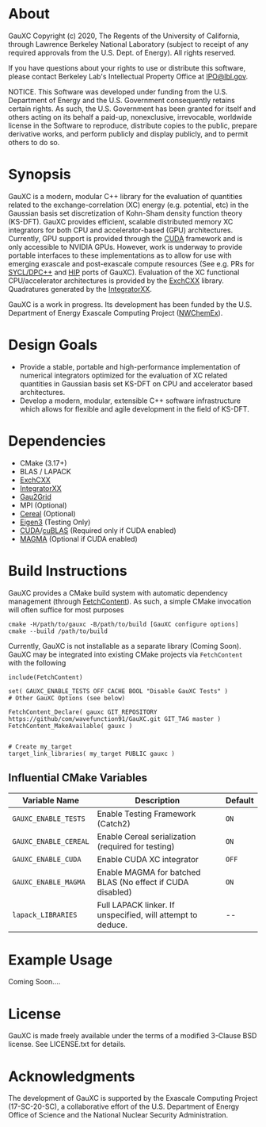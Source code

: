 # About

GauXC Copyright (c) 2020, The Regents of the University of California,
through Lawrence Berkeley National Laboratory (subject to receipt of
any required approvals from the U.S. Dept. of Energy). All rights reserved.

If you have questions about your rights to use or distribute this software,
please contact Berkeley Lab's Intellectual Property Office at
IPO@lbl.gov.

NOTICE.  This Software was developed under funding from the U.S. Department
of Energy and the U.S. Government consequently retains certain rights.  As
such, the U.S. Government has been granted for itself and others acting on
its behalf a paid-up, nonexclusive, irrevocable, worldwide license in the
Software to reproduce, distribute copies to the public, prepare derivative 
works, and perform publicly and display publicly, and to permit others to do so.

# Synopsis

GauXC is a modern, modular C++ library for the evaluation of quantities related
to the exchange-correlation (XC) energy (e.g. potential, etc) in the Gaussian
basis set discretization of Kohn-Sham density function theory (KS-DFT). GauXC
provides efficient, scalable distributed memory XC integrators for both CPU and
accelerator-based (GPU) architectures. Currently, GPU support is provided through
the [CUDA](https://docs.nvidia.com/cuda/cuda-c-programming-guide/index.html)
framework and is only accessible to NVIDIA GPUs. However, work is underway to
provide portable interfaces to these implementations as to allow for use with
emerging exascale and post-exascale compute resources (See e.g. PRs for
[SYCL/DPC++](https://github.com/wavefunction91/GauXC/pull/4) and 
[HIP](https://github.com/wavefunction91/GauXC/pull/5) ports of GauXC). Evaluation
of the XC functional CPU/accelerator architectures is provided by the
[ExchCXX](https://github.com/wavefunction91/ExchCXX) library. Quadratures generated
by the [IntegratorXX](https://github.com/wavefunction91/IntegratorXX).

GauXC is a work in progress. Its development has been funded by the U.S.
Department of Energy Exascale Computing Project 
([NWChemEx](https://github.com/NWChemEx-Project)).

# Design Goals

* Provide a stable, portable and high-performance implementation of numerical
integrators optimized for the evaluation of XC related quantities in Gaussian
basis set KS-DFT on CPU and accelerator based architectures.
* Develop a modern, modular, extensible C++ software infrastructure which allows
for flexible and agile development in the field of KS-DFT.

# Dependencies

* CMake (3.17+)
* BLAS / LAPACK
* [ExchCXX](https://github.com/wavefunction91/ExchCXX)
* [IntegratorXX](https://github.com/wavefunction91/IntegratorXX)
* [Gau2Grid](https://github.com/dgasmith/gau2grid)
* MPI (Optional)
* [Cereal](https://github.com/USCiLab/cereal) (Optional)
* [Eigen3](https://eigen.tuxfamily.org/dox/) (Testing Only)
* [CUDA](https://docs.nvidia.com/cuda/cuda-c-programming-guide/index.html)/[cuBLAS](https://docs.nvidia.com/cuda/cublas/index.html) (Required only if CUDA enabled)
* [MAGMA](https://icl.utk.edu/magma/) (Optional if CUDA enabled)



# Build Instructions

GauXC provides a CMake build system with automatic dependency management (through [FetchContent]()).
As such, a simple CMake invocation will often suffice for most purposes
```
cmake -H/path/to/gauxc -B/path/to/build [GauXC configure options]
cmake --build /path/to/build
```

Currently, GauXC is not installable as a separate library (Coming Soon). GauXC may be integrated 
into existing CMake projects via `FetchContent` with the following
```
include(FetchContent)

set( GAUXC_ENABLE_TESTS OFF CACHE BOOL "Disable GauXC Tests" )
# Other GauXC Options (see below)

FetchContent_Declare( gauxc GIT_REPOSITORY https://github/com/wavefunction91/GauXC.git GIT_TAG master )
FetchContent_MakeAvailable( gauxc )


# Create my_target
target_link_libraries( my_target PUBLIC gauxc )
```

## Influential CMake Variables

| Variable Name         | Description                                                    | Default  |
|-----------------------|----------------------------------------------------------------|----------|
| `GAUXC_ENABLE_TESTS`  | Enable Testing Framework (Catch2)                              | `ON`     |
| `GAUXC_ENABLE_CEREAL` | Enable Cereal serialization  (required for testing)            | `ON`     |
| `GAUXC_ENABLE_CUDA`   | Enable CUDA XC integrator                                      | `OFF`    |
| `GAUXC_ENABLE_MAGMA`  | Enable MAGMA for batched BLAS (No effect if CUDA disabled)     | `ON`     | 
| `lapack_LIBRARIES`    | Full LAPACK linker. If unspecified, will attempt to deduce.    |  --      |




# Example Usage

Coming Soon....


# License

GauXC is made freely available under the terms of a modified 3-Clause BSD license. See
LICENSE.txt for details.

# Acknowledgments

The development of GauXC is supported by the Exascale Computing Project
(17-SC-20-SC), a collaborative effort of the U.S. Department of Energy Office
of Science and the National Nuclear Security Administration.
